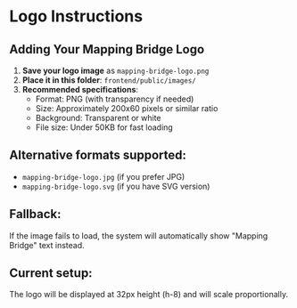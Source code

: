 # Logo Instructions

## Adding Your Mapping Bridge Logo

1. **Save your logo image** as `mapping-bridge-logo.png`
2. **Place it in this folder**: `frontend/public/images/`
3. **Recommended specifications**:
   - Format: PNG (with transparency if needed)
   - Size: Approximately 200x60 pixels or similar ratio
   - Background: Transparent or white
   - File size: Under 50KB for fast loading

## Alternative formats supported:
- `mapping-bridge-logo.jpg` (if you prefer JPG)
- `mapping-bridge-logo.svg` (if you have SVG version)

## Fallback:
If the image fails to load, the system will automatically show "Mapping Bridge" text instead.

## Current setup:
The logo will be displayed at 32px height (h-8) and will scale proportionally.
